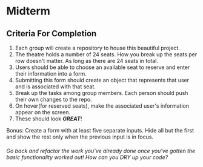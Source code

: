 # Midterm

## Criteria For Completion
  1. Each group will create a repository to house this beautiful project.
  2. The theatre holds a number of 24 seats. How you break up the seats per row doesn't matter. As long as there are 24 seats in total.
  3. Users should be able to choose an available seat to reserve and enter their information into a form.
  4. Submitting this form should create an object that represents that user and is associated with that seat.
  5. Break up the tasks among group members. Each person should push their own changes to the repo.
  6. On hover(for reserved seats), make the associated user's information appear on the screen.
  7. These should look **_GREAT_**!

  Bonus: Create a form with at least five separate inputs. Hide all but the first and show the rest only when the previous input is in focus.


###### Go back and refactor the work you've already done once you've gotten the basic functionality worked out! How can you DRY up your code?
